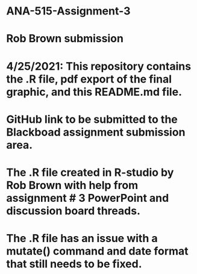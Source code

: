 # ANA-515-Assignment-3
# Rob Brown submission 
# 4/25/2021: This repository contains the .R file, pdf export of the final graphic, and this README.md file. 
# GitHub link to be submitted to the Blackboad assignment submission area. 
#
# The .R file created in R-studio by Rob Brown with help from assignment # 3 PowerPoint and discussion board threads. 
# The .R file has an issue with a mutate() command and date format that still needs to be fixed.  
#
